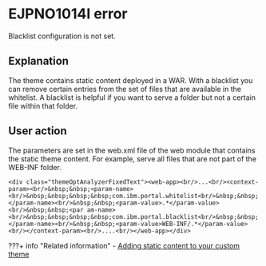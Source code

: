 # EJPNO1014I error

Blacklist configuration is not set.

## Explanation

The theme contains static content deployed in a WAR. With a blacklist you can remove certain entries from the set of files that are available in the whitelist. A blacklist is helpful if you want to serve a folder but not a certain file within that folder.

## User action

The parameters are set in the web.xml file of the web module that contains the static theme content. For example, serve all files that are not part of the WEB-INF folder.

```
<div class="themeOptAnalyzerFixedText"><web-app><br/>...<br/><context-param><br/>&nbsp;&nbsp;<param-name><br/>&nbsp;&nbsp;&nbsp;&nbsp;com.ibm.portal.whitelist<br/>&nbsp;&nbsp;</param-name><br/>&nbsp;&nbsp;<param-value>.*</param-value><br/>&nbsp;&nbsp;<par am-name><br/>&nbsp;&nbsp;&nbsp;&nbsp;com.ibm.portal.blacklist<br/>&nbsp;&nbsp;</param-name><br/>&nbsp;&nbsp;<param-value>WEB-INF/.*</param-value><br/></context-param><br/>....<br/></web-app></div>
```


???+ info "Related information"
    - [Adding static content to your custom theme](../../../developing_theme/dev_op_overview/manual_packaging_themes/themeopt_move_repack_addstatic.md)

